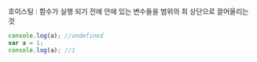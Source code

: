 호이스팅 : 함수가 실행 되기 전에 안에 있는 변수들을 범위의 최 상단으로 끌어올리는 것

```javascript
console.log(a); //undefined
var a = 1;
console.log(a); //1
```